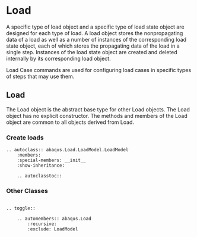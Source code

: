 # Load

A specific type of load object and a specific type of load state object are designed for each type of load. A load object stores the nonpropagating data of a load as well as a number of instances of the corresponding load state object, each of which stores the propagating data of the load in a single step. Instances of the load state object are created and deleted internally by its corresponding load object.

Load Case commands are used for configuring load cases in specific types of steps that may use them.

## Load

The Load object is the abstract base type for other Load objects. The Load object has no explicit constructor. The methods and members of the Load object are common to all objects derived from Load.

### Create loads

```{eval-rst}
.. autoclass:: abaqus.Load.LoadModel.LoadModel
    :members:
    :special-members: __init__
    :show-inheritance:

    .. autoclasstoc::

```

### Other Classes

```{eval-rst}

.. toggle::

    .. automembers:: abaqus.Load
        :recursive:
        :exclude: LoadModel
```
